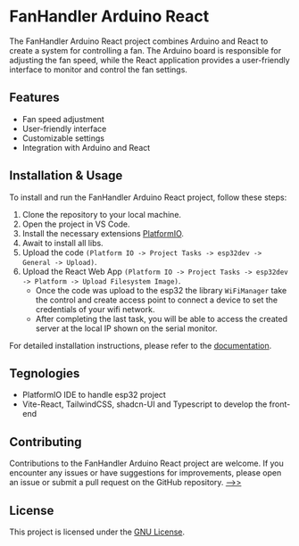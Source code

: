 # FanHandler Arduino React

The FanHandler Arduino React project combines Arduino and React to create a system for controlling a fan. The Arduino board is responsible for adjusting the fan speed, while the React application provides a user-friendly interface to monitor and control the fan settings.

## Features

- Fan speed adjustment
- User-friendly interface
- Customizable settings
- Integration with Arduino and React

## Installation & Usage

To install and run the FanHandler Arduino React project, follow these steps:

1. Clone the repository to your local machine.
2. Open the project in VS Code.
3. Install the necessary extensions [PlatformIO](https://platformio.org/install/ide?install=vscode).
4. Await to install all libs.
5. Upload the code `(Platform IO -> Project Tasks -> esp32dev -> General -> Upload)`.
6. Upload the React Web App `(Platform IO -> Project Tasks -> esp32dev -> Platform -> Upload Filesystem Image)`.
    -   Once the code was upload to the esp32 the library `WiFiManager` take the control and create access point to connect a device to set the credentials of your wifi network.
    -   After completing the last task, you will be able to access the created server at the local IP shown on the serial monitor. 

For detailed installation instructions, please refer to the [documentation](https://github.com/jigonzalez930209/FanHandler-arduino-react/blob/main/README.md).

## Tegnologies
- PlatformIO IDE to handle esp32 project 
- Vite-React, TailwindCSS, shadcn-UI and Typescript to develop the front-end

## Contributing

Contributions to the FanHandler Arduino React project are welcome. If you encounter any issues or have suggestions for improvements, please open an issue or submit a pull request on the GitHub repository. [-->>](https://github.com/jigonzalez930209/FanHandler-arduino-react/issues) 

## License

This project is licensed under the [GNU License](https://github.com/jigonzalez930209/FanHandler-arduino-react/blob/main/LICENSE).
